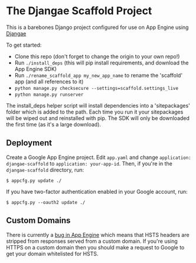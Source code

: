 
# The Djangae Scaffold Project

This is a barebones Django project configured for use on App Engine using [Djangae](https://github.com/potatolondon/djangae)

To get started:

 - Clone this repo (don't forget to change the origin to your own repo!)
 - Run `./install_deps` (this will pip install requirements, and download the App Engine SDK)
 - Run `./rename_scaffold_app my_new_app_name` to rename the 'scaffold' app (and all references to it)
 - `python manage.py checksecure --settings=scaffold.settings_live`
 - `python manage.py runserver`

The install_deps helper script will install dependencies into a 'sitepackages' folder which is added to the path. Each time you run it your
sitepackages will be wiped out and reinstalled with pip. The SDK will only be downloaded the first time (as it's a large download).

## Deployment

Create a Google App Engine project. Edit `app.yaml` and change `application: djangae-scaffold` to `application: your-app-id`. Then, if you're in the `djangae-scaffold` directory, run:

    $ appcfg.py update ./

If you have two-factor authentication enabled in your Google account, run:

    $ appcfg.py --oauth2 update ./

## Custom Domains

There is currently a [bug in App Engine](https://code.google.com/p/googleappengine/issues/detail?id=7427) which means that HSTS headers are stripped from responses served from a custom domain.  If you're using HTTPS on a custom domain then you should make a request to Google to get your domain whitelisted for HSTS.
